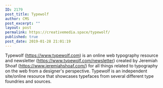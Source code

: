 ```yaml
---
ID: 2179
post_title: Typewolf
author: CMS
post_excerpt: ""
layout: post
permalink: https://creativemedia.space/typewolf/
published: true
post_date: 2019-01-28 21:01:19
---
```

<!-- wp:paragraph -->
<p>Typewolf (<a href="https://www.typewolf.com">https://www.typewolf.com</a>) is an online web typography resource and newsletter (<a href="https://www.typewolf.com/newsletter">https://www.typewolf.com/newsletter</a>) created by Jeremiah Shoaf (<a href="https://www.jeremiahshoaf.com/">https://www.jeremiahshoaf.com/</a>) for all things related to typography on the web from a designer's perspective. Typewolf is an independent site/online resource that showcases typefaces from several different type foundries and sources. </p>
<!-- /wp:paragraph -->